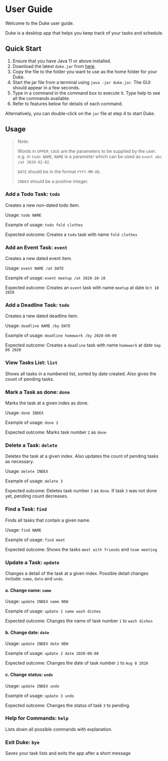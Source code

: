 # User Guide

Welcome to the Duke user guide. 

Duke is a desktop app that helps you keep 
track of your tasks and schedule.

## Quick Start

1. Ensure that you have Java 11 or above installed.
2. Download the latest `duke.jar` from [here]().
3. Copy the file to the folder you want to use as the home folder for your Duke.
4. Start the jar file from a terminal using `java -jar duke.jar`. The GUI should appear in a few seconds.
5. Type in a command in the command box to execute it. Type help to see all the commands available.
6. Refer to features below for details of each command.

Alternatively, you can double-click on the `jar` file at step 4 to start Duke. 

## Usage

>Note:
> 
>Words in `UPPER_CASE` are the parameters to be supplied by the user. 
>e.g. in `todo NAME`, `NAME` is a parameter which can be used as `event abc /at 2020-02-02`.
>
>`DATE` should be in the format `YYYY-MM-DD`.
>
>`INDEX` should be a positive integer.

### Add a Todo Task: `todo`

Creates a new non-dated todo item.

Usage: `todo NAME`

Example of usage: `todo fold clothes`

Expected outcome: Creates a `todo` task with name `fold clothes`

### Add an Event Task: `event`

Creates a new dated event item.

Usage: `event NAME /at DATE`

Example of usage: `event meetup /at 2020-10-10`

Expected outcome: Creates an `event` task with name `meetup` at date `Oct 10 2020`

### Add a Deadline Task: `todo`

Creates a new dated deadline item.

Usage: `deadline NAME /by DATE`

Example of usage: `deadline homework /by 2020-09-09`

Expected outcome: Creates a `deadline` task with name `homework` at date `Sep 09 2020`

### View Tasks List: `list`

Shows all tasks in a numbered list, sorted by date created. Also gives the count of pending tasks.

### Mark a Task as done: `done`

Marks the task at a given index as done. 

Usage: `done INDEX`

Example of usage: `done 2`

Expected outcome: Marks task number `2` as `done`

### Delete a Task: `delete`

Deletes the task at a given index. Also updates the count of pending tasks as necessary.

Usage: `delete INDEX`

Example of usage: `delete 3`

Expected outcome: Deletes task number `3` as `done`. If task `3` was not done yet, pending count decreases.

### Find a Task: `find`

Finds all tasks that contain a given name.

Usage: `find NAME`

Example of usage: `find meet`

Expected outcome: Shows the tasks `meet with friends` and `team meeting`

### Update a Task: `update`

Changes a detail of the task at a given index. Possible detail changes include: `name`, `date` and `undo`.

#### a. Change name: `name`

Usage: `update INDEX name NEW`

Example of usage: `update 1 name wash dishes`

Expected outcome: Changes the name of task number `1` to `wash dishes`

#### b. Change date: `date`

Usage: `update INDEX date NEW`

Example of usage: `update 2 date 2020-08-08`

Expected outcome: Changes the date of task number `2` to `Aug 8 2020`

#### c. Change status: `undo`

Usage: `update INDEX undo`

Example of usage: `update 3 undo`

Expected outcome: Changes the status of task `3` to pending.

### Help for Commands: `help`

Lists down all possible commands with explanation.

### Exit Duke: `bye`

Saves your task lists and exits the app after a short message